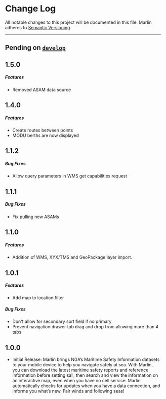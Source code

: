 # Change Log
All notable changes to this project will be documented in this file.
Marlin adheres to [Semantic Versioning](http://semver.org/).

---
## Pending on [`develop`](https://github.com/ngageoint/mage-server/tree/develop)

## 1.5.0

##### Features
* Removed ASAM data source

## 1.4.0

##### Features
* Create routes between points
* MODU berths are now displayed

## 1.1.2

##### Bug Fixes
* Allow query parameters in WMS get capabilities request

## 1.1.1

##### Bug Fixes
* Fix pulling new ASAMs

## 1.1.0

##### Features
* Addition of WMS, XYX/TMS and GeoPackage layer import.

## 1.0.1

##### Features
* Add map to location filter

##### Bug Fixes
* Don't allow for secondary sort field if no primary
* Prevent navigation drawer tab drag and drop from allowing more than 4 tabs

## 1.0.0
  * Initial Release: Marlin brings NGA’s Maritime Safety Information datasets to your mobile device to help you navigate safely at sea. With Marlin, you can download the latest maritime safety reports and reference information before setting sail, then search and view the information on an interactive map, even when you have no cell service. Marlin automatically checks for updates when you have a data connection, and informs you what’s new.
  Fair winds and following seas!
